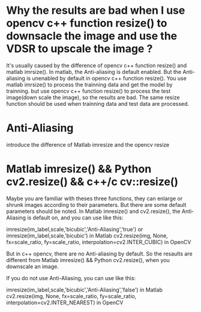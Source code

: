 # Why the results are bad when I use opencv c++ function resize() to downsacle the image and use the VDSR to upscale the image ?
  It's usually caused by the difference of opencv c++ function resize() and matlab imrsize(). In matlab, the Anti-aliasing is default enabled. But the Anti-aliasing is unenabled by default in opencv c++ function resize(). You use matlab imrsize() to process the trainning data and get the model by trainning. but use opencv c++ function resize() to process the test image(down scale the image), so the results are bad. The same resize function should be used when trainning data and test data are processed.

# Anti-Aliasing
introduce the difference of Matlab imresize and the opencv resize

# Matlab imresize() && Python cv2.resize() && c++/c cv::resize()
 Maybe you are familiar with theses three functions, they can enlarge or shrunk images according to their parameters. But there are some default parameters should be noted. In Matlab imresize() and cv2.resize(), the Anti-Aliasing is default on, and you can use like this:
 
 imresize(im_label,scale,'bicubic','Anti-Aliasing','true') or imresize(im_label,scale,'bicubic') in Matlab
 cv2.resize(img, None, fx=scale_ratio, fy=scale_ratio, interpolation=cv2.INTER_CUBIC) in OpenCV
 
 But in c++ opencv, there are no Anti-aliasing by default. So the resaults are different from Matlab imresize() && Python cv2.resize(), when you downscale an image.
 
 If you do not use Anti-Aliasing, you can use like this:
 
 imresize(im_label,scale,'bicubic','Anti-Aliasing','false') in Matlab
 cv2.resize(img, None, fx=scale_ratio, fy=scale_ratio, interpolation=cv2.INTER_NEAREST) in OpenCV
